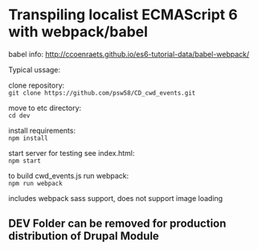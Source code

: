 # Transpiling localist ECMAScript 6 with webpack/babel

babel info: http://ccoenraets.github.io/es6-tutorial-data/babel-webpack/

Typical ussage:

clone repository:<br/>
```git clone https://github.com/psw58/CD_cwd_events.git```

move to etc directory:<br/>
```cd dev```

install requirements:<br/>
```npm install```

start server for testing see index.html:<br/>
```npm start```

to build cwd_events.js run webpack:<br/>
```npm run webpack```

includes webpack sass support, does not support image loading

## DEV Folder can be removed for production distribution of Drupal Module 
